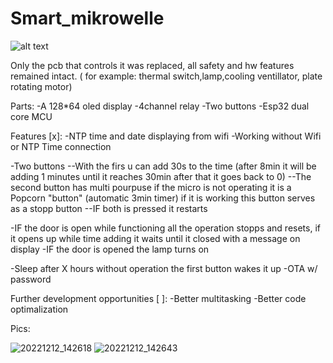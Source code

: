 # Smart_mikrowelle
![alt text](https://m.media-amazon.com/images/I/41DaUCtyl8L._AC_SL1002_.jpg)

Only the pcb that controls it was replaced, all safety and hw features remained intact. ( for example: thermal switch,lamp,cooling ventillator, plate rotating motor)

Parts:
-A 128*64 oled display
-4channel relay
-Two buttons
-Esp32 dual core MCU

Features [x]:
-NTP time and date displaying from wifi
-Working without Wifi or NTP Time connection

-Two buttons
  --With the firs u can add 30s to the time (after 8min it will be adding 1 minutes until it reaches 30min after that it goes back to 0)
  --The second button has multi pourpuse if the micro is not operating it is a Popcorn "button" (automatic 3min timer) if it is working this button serves as a stopp button
  --IF both is pressed it restarts
 
 -IF the door is open while functioning all the operation stopps and resets, if it opens up while time adding it waits until it closed with a message on display 
 -IF the door is opened the lamp turns on
  
 -Sleep after X hours without operation the first button wakes it up
 -OTA w/ password



Further development opportunities [ ]:
-Better multitasking
-Better code optimalization

Pics: 

![20221212_142618](https://user-images.githubusercontent.com/37541810/207056705-b00b36d4-cf03-4e0e-8007-e8fc40055d9f.jpg)
![20221212_142643](https://user-images.githubusercontent.com/37541810/207056708-7504eca1-efe4-401b-b4da-4e904fdccc01.jpg)
